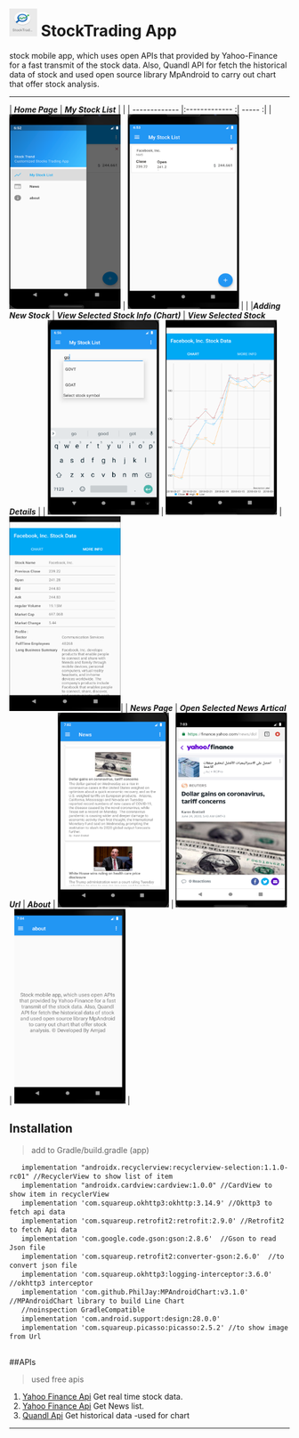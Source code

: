 # <img src="./img/1.png" width="50" height="50"> StockTrading App
stock mobile app, which uses open APIs that provided by Yahoo-Finance for a fast transmit of the stock data. Also, Quandl API for fetch the historical data of stock and used open source library MpAndroid to carry out chart that offer stock analysis.

___

| ***Home Page***                                      | ***My Stock List***                              |                                                  |
| -------------                                        |:-------------                                   :| -----                                           :|
| <img src="./img/2.png" width="200" height="350">     | <img src="./img/3.png" width="200" height="350"> |                                                  |
|***Adding New Stock***                                | ***View Selected Stock Info (Chart)***           | ***View Selected Stock Details***                |
| <img src="./img/4.png" width="200" height="350">     | <img src="./img/5.png" width="200" height="350"> |  <img src="./img/6.png" width="200" height="350">|
| ***News Page***                                      |       ***Open Selected News Artical Url***       |  ***About***                                     |
<img src="./img/7.png" width="200" height="350">       | <img src="./img/8.png" width="200" height="350"> | <img src="./img/9.png" width="200" height="350"> |



## Installation
 >add to Gradle/build.gradle (app)
 
 ```
    implementation "androidx.recyclerview:recyclerview-selection:1.1.0-rc01" //RecyclerView to show list of item
    implementation "androidx.cardview:cardview:1.0.0" //CardView to show item in recyclerView
    implementation 'com.squareup.okhttp3:okhttp:3.14.9' //Okttp3 to fetch api data
    implementation 'com.squareup.retrofit2:retrofit:2.9.0' //Retrofit2 to fetch Api data 
    implementation 'com.google.code.gson:gson:2.8.6'  //Gson to read Json file
    implementation 'com.squareup.retrofit2:converter-gson:2.6.0'  //to convert json file 
    implementation 'com.squareup.okhttp3:logging-interceptor:3.6.0' //okhttp3 interceptor
    implementation 'com.github.PhilJay:MPAndroidChart:v3.1.0' //MPAndroidChart library to build Line Chart
    //noinspection GradleCompatible
    implementation 'com.android.support:design:28.0.0'
    implementation 'com.squareup.picasso:picasso:2.5.2' //to show image from Url
    
 ```
 
 ##APIs 
 
 > used free apis
 1. [Yahoo Finance Api](https://apidojo-yahoo-finance-v1.p.rapidapi.com/) Get real time stock data.
 2. [Yahoo Finance Api](https://apidojo-yahoo-finance-v1.p.rapidapi.com/news) Get News list.
 3. [Quandl Api](https://www.quandl.com/api/v3/datasets/) Get historical data -used for chart
 
___
 
 
 
 
 
